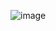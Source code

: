 ![image](https://github.com/Huypham07/ChatApp/assets/86708207/0487c9d6-a1ec-4f7a-893f-eb0efa9802ab)
